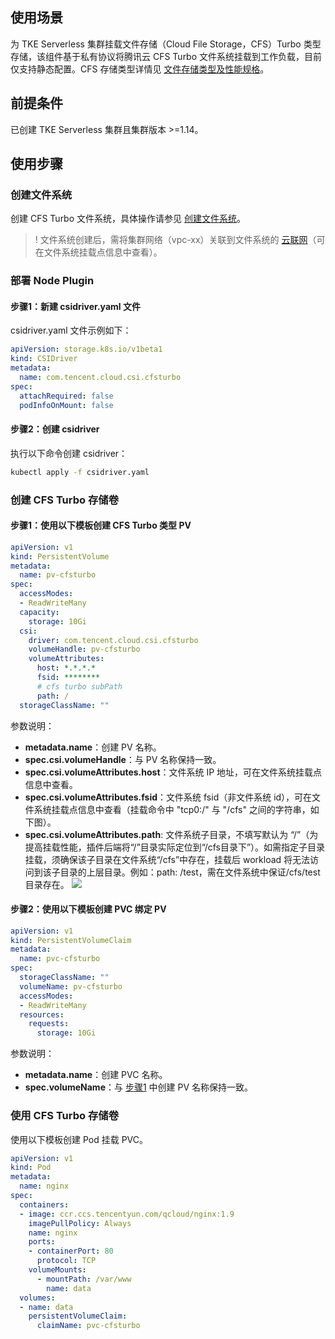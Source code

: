 ## 使用场景 

为 TKE Serverless 集群挂载文件存储（Cloud File Storage，CFS）Turbo 类型存储，该组件基于私有协议将腾讯云 CFS Turbo 文件系统挂载到工作负载，目前仅支持静态配置。CFS 存储类型详情见 [文件存储类型及性能规格](https://cloud.tencent.com/document/product/582/38112)。  

## 前提条件

已创建 TKE Serverless 集群且集群版本 >=1.14。  

## 使用步骤 

### 创建文件系统

创建 CFS Turbo 文件系统，具体操作请参见 [创建文件系统](https://cloud.tencent.com/document/product/582/9132)。  

>! 文件系统创建后，需将集群网络（vpc-xx）关联到文件系统的 [云联网](https://cloud.tencent.com/document/product/877/18747)（可在文件系统挂载点信息中查看）。  
>

### 部署 Node Plugin

#### 步骤1：新建 csidriver.yaml 文件
csidriver.yaml 文件示例如下：
```yaml
apiVersion: storage.k8s.io/v1beta1
kind: CSIDriver
metadata:
  name: com.tencent.cloud.csi.cfsturbo
spec:
  attachRequired: false
  podInfoOnMount: false
```

#### 步骤2：创建 csidriver
执行以下命令创建 csidriver：
```sh
kubectl apply -f csidriver.yaml
```

### 创建 CFS Turbo 存储卷

#### 步骤1：使用以下模板创建 CFS Turbo 类型 PV[](id:step1)

```yaml
apiVersion: v1
kind: PersistentVolume
metadata:
  name: pv-cfsturbo
spec:
  accessModes:
  - ReadWriteMany
  capacity:
    storage: 10Gi
  csi:
    driver: com.tencent.cloud.csi.cfsturbo
    volumeHandle: pv-cfsturbo
    volumeAttributes: 
      host: *.*.*.*
      fsid: ********
      # cfs turbo subPath
      path: /
  storageClassName: ""
```

参数说明：  
- **metadata.name**：创建 PV 名称。  
- **spec.csi.volumeHandle**：与 PV 名称保持一致。   
- **spec.csi.volumeAttributes.host**：文件系统 IP 地址，可在文件系统挂载点信息中查看。   
- **spec.csi.volumeAttributes.fsid**：文件系统 fsid（非文件系统 id），可在文件系统挂载点信息中查看（挂载命令中 "tcp0:/" 与 "/cfs" 之间的字符串，如下图）。  
- **spec.csi.volumeAttributes.path**: 文件系统子目录，不填写默认为 “/”（为提高挂载性能，插件后端将“/”目录实际定位到“/cfs目录下”）。如需指定子目录挂载，须确保该子目录在文件系统“/cfs”中存在，挂载后 workload 将无法访问到该子目录的上层目录。例如：path: /test，需在文件系统中保证/cfs/test目录存在。
![](https://qcloudimg.tencent-cloud.cn/raw/56b46e1e64fb2531f313da0a61485097.png)

#### 步骤2：使用以下模板创建 PVC 绑定 PV

```yaml
apiVersion: v1
kind: PersistentVolumeClaim
metadata:
  name: pvc-cfsturbo
spec:
  storageClassName: ""
  volumeName: pv-cfsturbo
  accessModes:
  - ReadWriteMany
  resources:
    requests:
      storage: 10Gi
```

参数说明：  
- **metadata.name**：创建 PVC 名称。  
- **spec.volumeName**：与 [步骤1](#step1) 中创建 PV 名称保持一致。  

### 使用 CFS Turbo 存储卷

使用以下模板创建 Pod 挂载 PVC。  

```yaml
apiVersion: v1
kind: Pod
metadata:
  name: nginx 
spec:
  containers:
  - image: ccr.ccs.tencentyun.com/qcloud/nginx:1.9
    imagePullPolicy: Always
    name: nginx
    ports:
    - containerPort: 80
      protocol: TCP
    volumeMounts:
      - mountPath: /var/www
        name: data
  volumes:
  - name: data
    persistentVolumeClaim:
      claimName: pvc-cfsturbo
```

